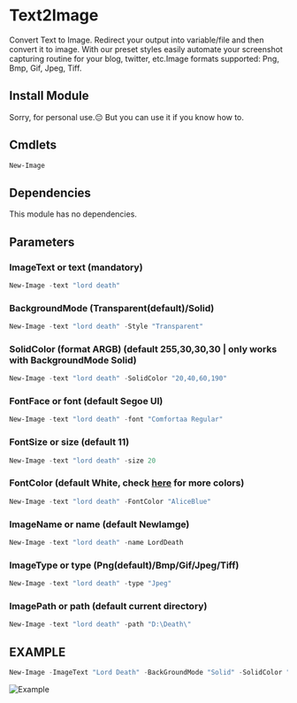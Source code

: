 # Text2Image
Convert Text to Image. Redirect your output into variable/file and then convert it to image. With our preset styles easily automate your screenshot capturing routine for your blog, twitter, etc.Image formats supported: Png, Bmp, Gif, Jpeg, Tiff.

## Install Module
Sorry, for personal use.😔
But you can use it if you know how to.

## Cmdlets
```powershell
New-Image
```

## Dependencies
This module has no dependencies.

## Parameters
### ImageText or text (mandatory)
```powershell
New-Image -text "lord death"
```
### BackgroundMode (Transparent(default)/Solid)
```powershell
New-Image -text "lord death" -Style "Transparent"
```
### SolidColor (format ARGB) (default 255,30,30,30 | only works with BackgroundMode Solid)
```powershell
New-Image -text "lord death" -SolidColor "20,40,60,190"
```
### FontFace or font (default Segoe UI)
```powershell
New-Image -text "lord death" -font "Comfortaa Regular"
```
### FontSize or size (default 11)
```powershell
New-Image -text "lord death" -size 20
```
### FontColor (default White, check [here](https://docs.microsoft.com/en-us/dotnet/api/system.drawing.brushes?view=net-5.0#properties) for more colors)
```powershell
New-Image -text "lord death" -FontColor "AliceBlue"
```
### ImageName or name (default NewIamge)
```powershell
New-Image -text "lord death" -name LordDeath
```
### ImageType or type (Png(default)/Bmp/Gif/Jpeg/Tiff)
```powershell
New-Image -text "lord death" -type "Jpeg"
```
### ImagePath or path (default current directory)
```powershell
New-Image -text "lord death" -path "D:\Death\"
```
## EXAMPLE
```powershell
New-Image -ImageText "Lord Death" -BackGroundMode "Solid" -SolidColor "255, 0, 255, 200" -FontFace "Segoe Script" -FontSize 18 -FontColor "MidnightBlue" -ImageName "LordDeath" -ImageType "png" 
```
![Example](https://github.com/deathcrafter/Text2Image/blob/master/NewImage.png)
